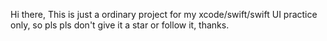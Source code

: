 Hi there,
This is just a ordinary project for my xcode/swift/swift UI practice only, so pls pls don't give it a star or follow it, thanks.